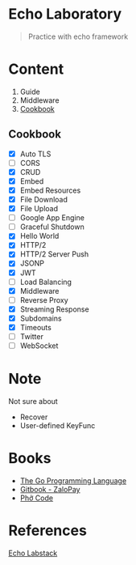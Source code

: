 # Echo Laboratory
> Practice with echo framework

# Content
1. Guide
1. Middleware
1. [Cookbook](#cookbook)

## Cookbook
- [x] Auto TLS
- [ ] CORS
- [x] CRUD
- [x] Embed
- [x] Embed Resources
- [x] File Download
- [x] File Upload
- [ ] Google App Engine
- [ ] Graceful Shutdown
- [x] Hello World
- [x] HTTP/2
- [x] HTTP/2 Server Push
- [x] JSONP
- [x] JWT
- [ ] Load Balancing
- [x] Middleware
- [ ] Reverse Proxy
- [x] Streaming Response
- [x] Subdomains
- [x] Timeouts
- [ ] Twitter
- [ ] WebSocket

# Note
Not sure about
- Recover
- User-defined KeyFunc

# Books
- [The Go Programming Language](https://drive.google.com/file/d/1H4ORFCaQFAndCmV5WrLmh1TLI0XnRJbc/view?usp=sharing)
- [Gitbook - ZaloPay](https://zalopay-oss.github.io/go-advanced/)
- [Phở Code](https://phocode.com/golang/go-lap-trinh-go/#google_vignette)

# References
[Echo Labstack](https://echo.labstack.com/)
